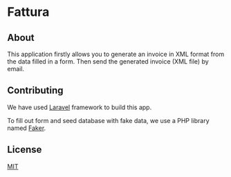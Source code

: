 # Fattura

## About

This application firstly allows you to generate an invoice in XML format from the data filled in a form. Then send the generated invoice (XML file) by email.

## Contributing

We have used [Laravel](https://laravel.com/) framework to build this app.

To fill out form and seed database with fake data, we use a PHP library named [Faker](https://github.com/FakerPHP/Faker/).

## License

[MIT](https://choosealicense.com/licenses/mit/)
